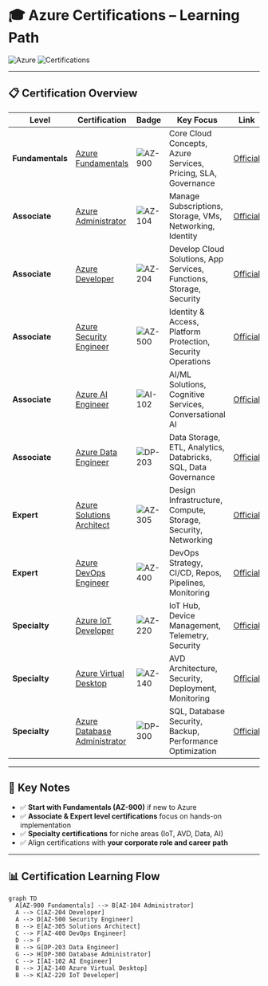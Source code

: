 # 🎓 Azure Certifications – Learning Path

![Azure](https://img.shields.io/badge/Azure-Microsoft-blue?style=for-the-badge)
![Certifications](https://img.shields.io/badge/Certifications-Official-orange?style=for-the-badge)

---

## 📋 Certification Overview

| Level | Certification | Badge | Key Focus | Link |
|-------|---------------|-------|-----------|------|
| **Fundamentals** | [Azure Fundamentals](https://learn.microsoft.com/en-us/certifications/exams/az-900) | ![AZ-900](https://img.shields.io/badge/AZ-900-blue) | Core Cloud Concepts, Azure Services, Pricing, SLA, Governance | [Official](https://learn.microsoft.com/en-us/certifications/exams/az-900) |
| **Associate** | [Azure Administrator](https://learn.microsoft.com/en-us/certifications/exams/az-104) | ![AZ-104](https://img.shields.io/badge/AZ-104-blue) | Manage Subscriptions, Storage, VMs, Networking, Identity | [Official](https://learn.microsoft.com/en-us/certifications/exams/az-104) |
| **Associate** | [Azure Developer](https://learn.microsoft.com/en-us/certifications/exams/az-204) | ![AZ-204](https://img.shields.io/badge/AZ-204-blue) | Develop Cloud Solutions, App Services, Functions, Storage, Security | [Official](https://learn.microsoft.com/en-us/certifications/exams/az-204) |
| **Associate** | [Azure Security Engineer](https://learn.microsoft.com/en-us/certifications/exams/az-500) | ![AZ-500](https://img.shields.io/badge/AZ-500-blue) | Identity & Access, Platform Protection, Security Operations | [Official](https://learn.microsoft.com/en-us/certifications/exams/az-500) |
| **Associate** | [Azure AI Engineer](https://learn.microsoft.com/en-us/certifications/exams/ai-102) | ![AI-102](https://img.shields.io/badge/AI-102-blue) | AI/ML Solutions, Cognitive Services, Conversational AI | [Official](https://learn.microsoft.com/en-us/certifications/exams/ai-102) |
| **Associate** | [Azure Data Engineer](https://learn.microsoft.com/en-us/certifications/exams/dp-203) | ![DP-203](https://img.shields.io/badge/DP-203-blue) | Data Storage, ETL, Analytics, Databricks, SQL, Data Governance | [Official](https://learn.microsoft.com/en-us/certifications/exams/dp-203) |
| **Expert** | [Azure Solutions Architect](https://learn.microsoft.com/en-us/certifications/exams/az-305) | ![AZ-305](https://img.shields.io/badge/AZ-305-blue) | Design Infrastructure, Compute, Storage, Security, Networking | [Official](https://learn.microsoft.com/en-us/certifications/exams/az-305) |
| **Expert** | [Azure DevOps Engineer](https://learn.microsoft.com/en-us/certifications/exams/az-400) | ![AZ-400](https://img.shields.io/badge/AZ-400-blue) | DevOps Strategy, CI/CD, Repos, Pipelines, Monitoring | [Official](https://learn.microsoft.com/en-us/certifications/exams/az-400) |
| **Specialty** | [Azure IoT Developer](https://learn.microsoft.com/en-us/certifications/exams/az-220) | ![AZ-220](https://img.shields.io/badge/AZ-220-blue) | IoT Hub, Device Management, Telemetry, Security | [Official](https://learn.microsoft.com/en-us/certifications/exams/az-220) |
| **Specialty** | [Azure Virtual Desktop](https://learn.microsoft.com/en-us/certifications/exams/az-140) | ![AZ-140](https://img.shields.io/badge/AZ-140-blue) | AVD Architecture, Security, Deployment, Monitoring | [Official](https://learn.microsoft.com/en-us/certifications/exams/az-140) |
| **Specialty** | [Azure Database Administrator](https://learn.microsoft.com/en-us/certifications/exams/dp-300) | ![DP-300](https://img.shields.io/badge/DP-300-blue) | SQL, Database Security, Backup, Performance Optimization | [Official](https://learn.microsoft.com/en-us/certifications/exams/dp-300) |

---

## 🌟 Key Notes
- ✅ **Start with Fundamentals (AZ-900)** if new to Azure  
- ✅ **Associate & Expert level certifications** focus on hands-on implementation  
- ✅ **Specialty certifications** for niche areas (IoT, AVD, Data, AI)  
- ✅ Align certifications with **your corporate role and career path**  

---

## 📊 Certification Learning Flow

```mermaid
graph TD
  A[AZ-900 Fundamentals] --> B[AZ-104 Administrator]
  A --> C[AZ-204 Developer]
  A --> D[AZ-500 Security Engineer]
  B --> E[AZ-305 Solutions Architect]
  C --> F[AZ-400 DevOps Engineer]
  D --> F
  B --> G[DP-203 Data Engineer]
  G --> H[DP-300 Database Administrator]
  C --> I[AI-102 AI Engineer]
  B --> J[AZ-140 Azure Virtual Desktop]
  B --> K[AZ-220 IoT Developer]
